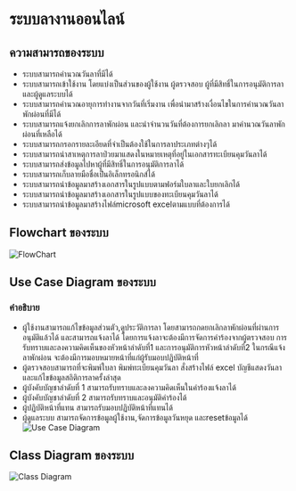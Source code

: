 # ระบบลางานออนไลน์
## ความสามารถของระบบ
* ระบบสามารถคำนวณวันลาที่มีได้
* ระบบสามารถเข้าใช้งาน โดยแบ่งเป็นส่วนของผู้ใช้งาน ผู้ตรวจสอบ ผู้ที่มีสิทธิ์ในการอนุมัติการลา และผู้ดูแลระบบได้
* ระบบสามารถคำนวณอายุการทำงานจากวันที่เริ่มงาน เพื่อนำมาสร้างเงื่อนไขในการคำนวณวันลาพักผ่อนที่มีได้
* ระบบสามารถแจ้งยกเลิกการลาพักผ่อน และนำจำนวนวันที่ต้องการยกเลิกลา มาคำนวณวันลาพักผ่อนที่เหลือได้
* ระบบสามารถกรอกรายละเอียดที่จำเป็นต้องใช้ในการลาประเภทต่างๆได้
* ระบบสามารถนำสาเหตุการลาป่วยมาแสดงในหมายเหตุที่อยู่ในเอกสารทะเบียนคุมวันลาได้
* ระบบสามารถส่งข้อมูลไปหาผู้ที่มีสิทธิ์ในการอนุมัติการลาได้
* ระบบสามารถเก็บลายมือชื่อเป็นอิเล็กทรอนิกส์ได้
* ระบบสามารถนำข้อมูลมาสร้างเอกสารในรูปแบบตามฟอร์มใบลาและใบยกเลิกได้
* ระบบสามารถนำข้อมูลมาสร้างเอกสารในรูปแบบของทะเบียนคุมวันลาได้
* ระบบสามารถนำข้อมูลมาสร้างไฟล์microsoft excelตามแบบที่ต้องการได้

## Flowchart ของระบบ
![FlowChart](https://github.com/KwangOnjira/LeaveSystem/assets/139318121/fcf2a127-10cb-43b8-8cbc-0b7bf8c8f702)

## Use Case Diagram ของระบบ
### คำอธิบาย
*	ผู้ใช้งานสามารถแก้ไขข้อมูลส่วนตัว,ดูประวัติการลา โดยสามารถกดยกเลิกลาพักผ่อนที่ผ่านการอนุมัติแล้วได้ และสามารถแจ้งลาได้ โดยการแจ้งลาจะต้องมีการจัดการคำร้องจากผู้ตรวจสอบ การรับทราบและลงความคิดเห็นของหัวหน้าลำดับที่1 และการอนุมัติการหัวหน้าลำดับที่2 ในกรณีแจ้งลาพักผ่อน จะต้องมีการมอบหมายหน้าที่แก่ผู้รับมอบปฏิบัติหน้าที่
*	ผู้ตรวจสอบสามารถที่จะพิมพ์ใบลา พิมพ์ทะเบียนคุมวันลา สั่งสร้างไฟล์ excel บัญชีแสดงวันลา และแก้ไขข้อมูลสถิติการลาครั้งล่าสุด
*	ผู้บังคับบัญชาลำดับที่ 1 สามารถรับทราบและลงความคิดเห็นในคำร้องแจ้งลาได้
*	ผู้บังคับบัญชาลำดับที่ 2 สามารถรับทราบและอนุมัติคำร้องได้
*	ผู้ปฏิบัติหน้าที่แทน สามารถรับมอบปฏิบัติหน้าที่แทนได้
*	ผู้ดูแลระบบ สามารถจัดการข้อมูลผู้ใช้งาน,จัดการข้อมูลวันหยุด และresetข้อมูลได้
![Use Case Diagram](https://github.com/KwangOnjira/LeaveSystem/assets/139318121/498ec089-9906-4d72-979b-1189c25b316f)

## Class Diagram ของระบบ
![Class Diagram](https://github.com/KwangOnjira/LeaveSystem/assets/139318121/345ad096-5e51-4b40-a75a-0cad8c5fbc9a)



